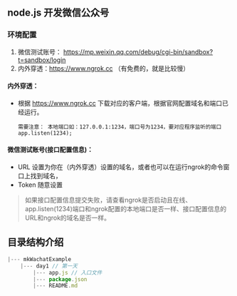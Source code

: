 ## node.js 开发微信公众号

### 环境配置
   1. 微信测试账号： https://mp.weixin.qq.com/debug/cgi-bin/sandbox?t=sandbox/login
   2. 内外穿透：https://www.ngrok.cc （有免费的，就是比较慢）

#### 内外穿透：
  *  根据 https://www.ngrok.cc 下载对应的客户端，根据官网配置域名和端口已经运行。

     `需要注意： 本地端口如：127.0.0.1:1234，端口号为1234，要对应程序监听的端口app.listen(1234);`

#### 微信测试账号(接口配置信息)：
   * URL 设置为你在（内外穿透）设置的域名，或者也可以在运行ngrok的命令窗口上找到域名，
   * Token 随意设置


   > 如果接口配置信息提交失败，请查看ngrok是否启动且在线、app.listen(1234)端口和ngrok配置的本地端口是否一样、接口配置信息的URL和ngrok的域名是否一样。

## 目录结构介绍

```js
|--- mkWachatExample
    |--- day1 // 第一天
        |--- app.js // 入口文件
        |--- package.json
        |--- README.md
```
